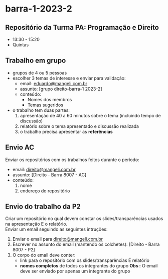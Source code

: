 # barra-1-2023-2

## Repositório da Turma PA: Programação e Direito
- 13:30 - 15:20
- Quintas

## Trabalho em grupo

- grupos de 4 ou 5 pessoas
- escolher 3 temas de interesse e enviar para validação:
   - email: eduardo@mangeli.com.br
   - assunto: [grupo direito-barra-1 2023-2]
   - conteúdo:
      - Nomes dos membros
      - Temas sugeridos
- o trabalho tem duas partes:
  1. apresentação de 40 a 60 minutos sobre o tema (incluindo tempo de discussão)
  2. relatório sobre o tema apresentado e discussão realizada
  3. o trabalho precisa apresentar as **referências**

## Envio AC
Enviar os repositórios com os trabalhos feitos durante o período:
- email: direito@mangeli.com.br
- assunto: [Direito - Barra 8007 - AC]
- conteúdo:
   1. nome
   2. endereço do repositório


## Envio do trabalho da P2
Criar um repositório no qual devem constar os slides/transparências usados na apresentação E o relatório.  
Enviar um email seguindo as seguintes intruções:
1. Enviar o email para direito@mangeli.com.br
2. Escrever no assunto do email (mantendo os colchetes): [Direito - Barra 8007 - P2]
3. O corpo do email deve conter:
   - link para o repositório com os slides/transparências E relatório
   - **nomes completos** de todos os integrantes do grupo
**Obs  :** O email deve ser enviado por apenas um integrante do grupo
